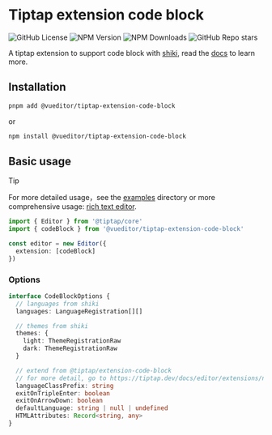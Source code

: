 # Tiptap extension code block

![GitHub License](https://img.shields.io/github/license/vueditor/tiptap-extension-code-block?style=plastic) ![NPM Version](https://img.shields.io/npm/v/%40vueditor%2Ftiptap-extension-code-block?style=plastic) ![NPM Downloads](https://img.shields.io/npm/dm/%40vueditor%2Ftiptap-extension-code-block?style=plastic)  ![GitHub Repo stars](https://img.shields.io/github/stars/vueditor/tiptap-extension-code-block?style=plastic)

A tiptap extension to support code block with [shiki](https://shiki.style/), read the [docs](https://vueditor.litingyes.top/) to learn more.

## Installation

```bash
pnpm add @vueditor/tiptap-extension-code-block
```

or

```bash
npm install @vueditor/tiptap-extension-code-block
```

## Basic usage

> [!TIP]
> For more detailed usage，see the [examples](./examples/) directory or more comprehensive usage: [rich text editor](https://github.com/vueditor/rich-text-editor.git).

```ts
import { Editor } from '@tiptap/core'
import { codeBlock } from '@vueditor/tiptap-extension-code-block'

const editor = new Editor({
  extension: [codeBlock]
})
```

### Options

```ts
interface CodeBlockOptions {
  // languages from shiki
  languages: LanguageRegistration[][]

  // themes from shiki
  themes: {
    light: ThemeRegistrationRaw
    dark: ThemeRegistrationRaw
  }

  // extend from @tiptap/extension-code-block
  // for more detail, go to https://tiptap.dev/docs/editor/extensions/nodes/code-block
  languageClassPrefix: string
  exitOnTripleEnter: boolean
  exitOnArrowDown: boolean
  defaultLanguage: string | null | undefined
  HTMLAttributes: Record<string, any>
}
```
